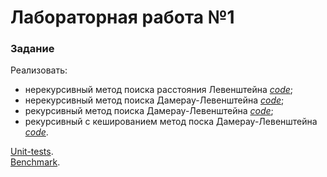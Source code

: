 # Лабораторная работа №1
### Задание

Реализовать:
* нерекурсивный метод поиска расстояния Левенштейна [_code_](./src/levenshtein/l_iterative.go);
* нерекурсивный метод поиска Дамерау-Левенштейна [_code_](./src/levenshtein/dl_iterative.go);
* рекурсивный метод поиска Дамерау-Левенштейна [_code_](./src/levenshtein/dl_recursive.go);
* рекурсивный с кешированием метод поска Дамерау-Левенштейна [_code_](./src/levenshtein/dl_recursive_cash.go).

[Unit-tests](./src/levenshtein/pkg_test.go). \
[Benchmark](./src/levenshtein/pkg_bench_test.go).
